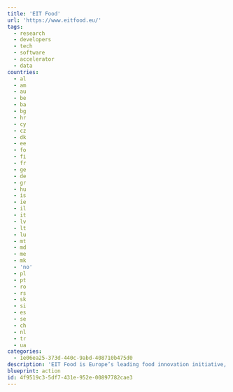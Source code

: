 ```yaml
---
title: 'EIT Food'
url: 'https://www.eitfood.eu/'
tags:
  - research
  - developers
  - tech
  - software
  - accelerator
  - data
countries:
  - al
  - am
  - au
  - be
  - ba
  - bg
  - hr
  - cy
  - cz
  - dk
  - ee
  - fo
  - fi
  - fr
  - ge
  - de
  - gr
  - hu
  - is
  - ie
  - il
  - it
  - lv
  - lt
  - lu
  - mt
  - md
  - me
  - mk
  - 'no'
  - pl
  - pt
  - ro
  - rs
  - sk
  - si
  - es
  - se
  - ch
  - nl
  - tr
  - ua
categories:
  - 1e06ea25-373d-440c-9abd-408710b475d0
description: 'EIT Food is Europe’s leading food innovation initiative, working to make the food system more sustainable, healthy and trusted by consumers.'
blueprint: action
id: 4f9519c3-5df7-431e-952e-00897782cae3
---
```


